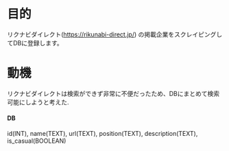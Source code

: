 # 目的
リクナビダイレクト(https://rikunabi-direct.jp/)
の掲載企業をスクレイピングしてDBに登録します。
# 動機
リクナビダイレクトは検索ができず非常に不便だったため、DBにまとめて検索可能にしようと考えた.
#### DB
id(INT), name(TEXT), url(TEXT), position(TEXT), description(TEXT), is_casual(BOOLEAN)